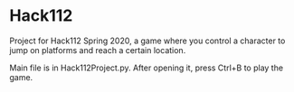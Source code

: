 # Hack112
Project for Hack112 Spring 2020, a game where you control a character to jump on platforms and reach a certain location.

Main file is in Hack112Project.py. After opening it, press Ctrl+B to play the game.

